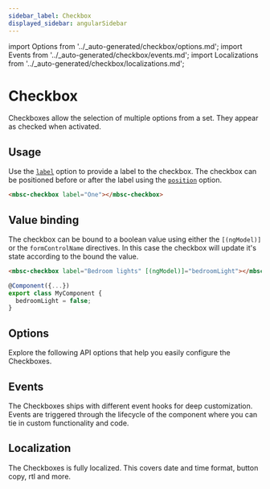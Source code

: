 ```yaml
---
sidebar_label: Checkbox
displayed_sidebar: angularSidebar
---
```


import Options from '../\_auto-generated/checkbox/options.md';
import Events from '../\_auto-generated/checkbox/events.md';
import Localizations from '../\_auto-generated/checkbox/localizations.md';

# Checkbox

Checkboxes allow the selection of multiple options from a set. They appear as checked when activated.

## Usage

Use the [`label`](#opt-label) option to provide a label to the checkbox.
The checkbox can be positioned before or after the label using the [`position`](#opt-position) option.

```html
<mbsc-checkbox label="One"></mbsc-checkbox>
```

## Value binding

The checkbox can be bound to a boolean value using either the `[(ngModel)]` or the `formControlName` directives. In this case the checkbox will update it's state according to the bound the value.

```html
<mbsc-checkbox label="Bedroom lights" [(ngModel)]="bedroomLight"></mbsc-checkbox>
```
```ts
@Component({...})
export class MyComponent {
  bedroomLight = false;
}
```

<div className="option-list">

## Options
Explore the following API options that help you easily configure the Checkboxes.

<Options />

## Events
The Checkboxes ships with different event hooks for deep customization. Events are triggered through the lifecycle of the component where you can tie in custom functionality and code.

<Events />

## Localization
The Checkboxes is fully localized. This covers date and time format, button copy, rtl and more.

<Localizations />

</div>
